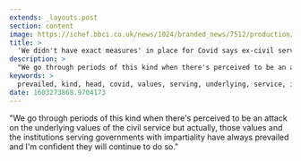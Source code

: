 ```yaml
--- 
extends: _layouts.post 
section: content 
image: https://ichef.bbci.co.uk/news/1024/branded_news/7512/production/_115007992_mediaitem115007990.jpg 
title: > 
  'We didn't have exact measures' in place for Covid says ex-civil service head 
description: > 
  "We go through periods of this kind when there's perceived to be an attack on the underlying values of the civil service but actually, those values and the institutions serving governments with impartiality have always prevailed and I'm confident they will continue to do so." 
keywords: > 
  prevailed, kind, head, covid, values, serving, underlying, service, institutions, place, theres, measures, exact, periods, perceived, didnt, excivil 
date: 1603273868.9704173 
--- 
```

<div><p>"We go through periods of this kind when there's perceived to be an attack on the underlying values of the civil service but actually, those values and the institutions serving governments with impartiality have always prevailed and I'm confident they will continue to do so."</p></div>